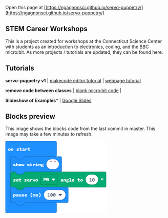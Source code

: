  Open this page at [https://ngagnonsci.github.io/servo-puppetry/](https://ngagnonsci.github.io/servo-puppetry/)

## STEM Career Workshops
This is a project created for workshops at the Connecticut Science Center with students as an introduction to electronics, coding, and the BBC micro:bit. 
As more projects / tutorials are updated, they can be found here.

## Tutorials
**servo-puppetry v1** | [makecode editor tutorial](https://makecode.microbit.org/beta#tutorial:github:ngagnonsci/servo-puppetry/beginner-servo) | [webpage tutorial](/servo-puppetry/beginner-servo) 

**remove code between classes** | [blank micro:bit code](https://makecode.microbit.org/#editor) |

**Slideshow of Examples*** | [Google Slides](https://docs.google.com/presentation/d/e/2PACX-1vQ6mN6wU_pzJM-83tnKZKeP_pk0jQSc1vSxjPuw_KYyz4gwfuje1dPCVsGf679lHscs3dfJgcexF8Ji/pub?start=true&loop=true&delayms=15000)

## Blocks preview

This image shows the blocks code from the last commit in master.
This image may take a few minutes to refresh.

![A rendered view of the blocks](https://github.com/ngagnonsci/servo-puppetry/raw/master/.github/makecode/blocks.png)
